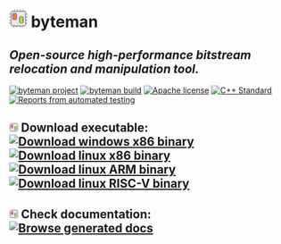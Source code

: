 # ![byteman icon](./Resources/icon32.png) byteman
## *Open-source high-performance bitstream relocation and manipulation tool.*
[![byteman project](https://img.shields.io/badge/byteman-v1.1-blue)](https://github.com/FPGA-Research-Manchester/byteman)
[![byteman build](https://img.shields.io/badge/Build%20170-%E2%9C%94-green)](https://github.com/FPGA-Research-Manchester/byteman/commits/main)
[![Apache license](https://img.shields.io/github/license/FPGA-Research-Manchester/byteman)](https://opensource.org/licenses/Apache-2.0)
[![C++ Standard](https://img.shields.io/badge/C%2B%2B-14-green.svg)](https://en.wikipedia.org/wiki/C%2B%2B14)
[![Reports from automated testing](https://github.com/FPGA-Research-Manchester/byteman/actions/workflows/test.yml/badge.svg)](https://github.com/FPGA-Research-Manchester/byteman/actions/workflows/test.yml)

## ![byteman icon](./Resources/icon16.png) Download executable: [![Download windows x86 binary](https://github.com/FPGA-Research-Manchester/byteman/actions/workflows/releaseWindows.yml/badge.svg)](https://raw.githubusercontent.com/FPGA-Research-Manchester/byteman/main/Binaries/Windows-x86/byteman.exe) [![Download linux x86 binary](https://github.com/FPGA-Research-Manchester/byteman/actions/workflows/releaseLinux.yml/badge.svg)](https://raw.githubusercontent.com/FPGA-Research-Manchester/byteman/main/Binaries/Linux-x86/byteman) [![Download linux ARM binary](https://github.com/FPGA-Research-Manchester/byteman/actions/workflows/releaseLinuxARM.yml/badge.svg)](https://raw.githubusercontent.com/FPGA-Research-Manchester/byteman/main/Binaries/Linux-ARM/byteman) [![Download linux RISC-V binary](https://github.com/FPGA-Research-Manchester/byteman/actions/workflows/releaseLinuxRISCV.yml/badge.svg)](https://raw.githubusercontent.com/FPGA-Research-Manchester/byteman/main/Binaries/Linux-RISC-V/byteman)

## ![byteman icon](./Resources/icon16.png) Check documentation: [![Browse generated docs](https://github.com/FPGA-Research-Manchester/byteman/actions/workflows/generateDocs.yml/badge.svg)](https://FPGA-Research-Manchester.github.io/byteman/)
